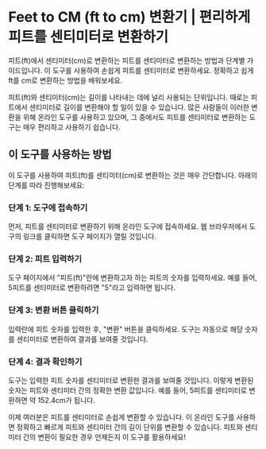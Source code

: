 Feet to CM (ft to cm) 변환기 | 편리하게 피트를 센티미터로 변환하기
===============================================

피트(ft)에서 센티미터(cm)로 변환하는 피트를 센티미터로 변환하는 방법과 단계별 가이드입니다. 이 도구를 사용하여 손쉽게 피트를 센티미터로 변환하세요. 정확하고 쉽게 ft를 cm로 변환하는 방법을 배워보세요.

피트(ft)와 센티미터(cm)는 길이를 나타내는 데에 널리 사용되는 단위입니다. 때로는 피트에서 센티미터로 길이를 변환해야 할 일이 있을 수 있습니다. 많은 사람들이 이러한 변환을 위해 온라인 도구를 사용하고 있으며, 그 중에서도 피트를 센티미터로 변환하는 도구는 매우 편리하고 사용하기 쉽습니다.

이 도구를 사용하는 방법
-------------

이 도구를 사용하여 피트(ft)를 센티미터(cm)로 변환하는 것은 매우 간단합니다. 아래의 단계를 따라 진행해보세요:

### 단계 1: 도구에 접속하기

먼저, 피트를 센티미터로 변환하기 위해 온라인 도구에 접속하세요. 웹 브라우저에서 도구의 링크를 클릭하면 도구 페이지가 열릴 것입니다.

### 단계 2: 피트 입력하기

도구 페이지에서 "피트(ft)"란에 변환하고자 하는 피트의 숫자를 입력하세요. 예를 들어, 5피트를 센티미터로 변환하려면 "5"라고 입력하면 됩니다.

### 단계 3: 변환 버튼 클릭하기

입력란에 피트 숫자를 입력한 후, "변환" 버튼을 클릭하세요. 도구는 자동으로 해당 숫자를 센티미터로 변환하여 결과를 보여줄 것입니다.

### 단계 4: 결과 확인하기

도구는 입력한 피트 숫자를 센티미터로 변환한 결과를 보여줄 것입니다. 이렇게 변환된 숫자는 피트와 센티미터 간의 정확한 변환 값입니다. 예를 들어, 5피트를 센티미터로 변환하면 약 152.4cm가 됩니다.

이제 여러분은 피트를 센티미터로 손쉽게 변환할 수 있습니다. 이 온라인 도구를 사용하면 정확하고 빠르게 피트와 센티미터 간의 길이 단위를 변환할 수 있습니다. 피트와 센티미터 간의 변환이 필요한 경우 언제든지 이 도구를 활용하세요!